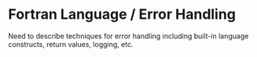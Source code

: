 # Fortran Language / Error Handling

Need to describe techniques for error handling including built-in language constructs,
return values, logging, etc.
